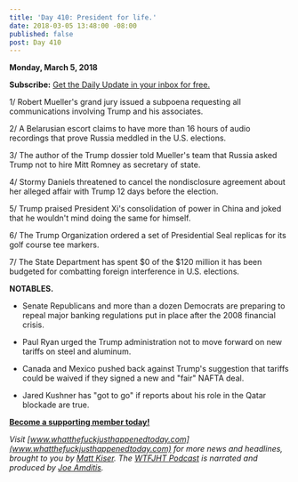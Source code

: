 ```yaml
---
title: 'Day 410: President for life.'
date: 2018-03-05 13:48:00 -08:00
published: false
post: Day 410
---
```


**Monday, March 5, 2018**

**Subscribe:** [Get the Daily Update in your inbox for free.](https://whatthefuckjusthappenedtoday.com/subscribe/)

1/ Robert Mueller's grand jury issued a subpoena requesting all communications involving Trump and his associates.

2/ A Belarusian escort claims to have more than 16 hours of audio recordings that prove Russia meddled in the U.S. elections.

3/ The author of the Trump dossier told Mueller's team that Russia asked Trump not to hire Mitt Romney as secretary of state.

4/ Stormy Daniels threatened to cancel the nondisclosure agreement about her alleged affair with Trump 12 days before the election.

5/ Trump praised President Xi's consolidation of power in China and joked that he wouldn't mind doing the same for himself.

6/ The Trump Organization ordered a set of Presidential Seal replicas for its golf course tee markers.

7/ The State Department has spent $0 of the $120 million it has been budgeted for combatting foreign interference in U.S. elections.

**NOTABLES.**

* Senate Republicans and more than a dozen Democrats are preparing to repeal major banking regulations put in place after the 2008 financial crisis.

* Paul Ryan urged the Trump administration not to move forward on new tariffs on steel and aluminum.

* Canada and Mexico pushed back against Trump's suggestion that tariffs could be waived if they signed a new and "fair" NAFTA deal.

* Jared Kushner has "got to go" if reports about his role in the Qatar blockade are true.

**[Become a supporting member today!](https://whatthefuckjusthappenedtoday.com/membership/?utm_source=2017\+Donors&utm_campaign=8dccd905d9-&utm_medium=email&utm_term=0_3bd36f654c-8dccd905d9-169730397)**

*Visit [www.whatthefuckjusthappenedtoday.com](www.whatthefuckjusthappenedtoday.com) for more news and headlines, brought to you by [Matt Kiser](https://twitter.com/Matt_Kiser). The [WTFJHT Podcast](https://whatthefuckjusthappenedtoday.com/podcasts/) is narrated and produced by [Joe Amditis](https://twitter.com/jsamditis).*